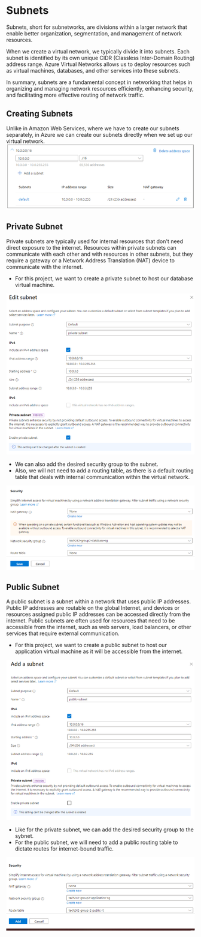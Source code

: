 # Subnets

Subnets, short for subnetworks, are divisions within a larger network that enable better organization, segmentation, and management of network resources. 

When we create a virtual network, we typically divide it into subnets. Each subnet is identified by its own unique CIDR (Classless Inter-Domain Routing) address range. Azure Virtual Networks allows us to deploy resources such as virtual machines, databases, and other services into these subnets.

In summary, subnets are a fundamental concept in networking that helps in organizing and managing network resources efficiently, enhancing security, and facilitating more effective routing of network traffic.

## Creating Subnets

Unlike in Amazon Web Services, where we have to create our subnets separately, in Azure we can create our subnets directly when we set up our virtual network.
![Screenshot-create-subnets-virtual-network.png](../read-me-images/Screenshot-create-subnets-virtual-network.png)

## Private Subnet

Private subnets are typically used for internal resources that don't need direct exposure to the internet. Resources within private subnets can communicate with each other and with resources in other subnets, but they require a gateway or a Network Address Translation (NAT) device to communicate with the internet.

* For this project, we want to create a private subnet to host our database virtual machine.

![Screenshot-private-subnet.png](../read-me-images/Screenshot-private-subnet.png)

* We can also add the desired security group to the subnet.
* Also, we will not need to add a routing table, as there is a default routing table that deals with internal communication within the virtual network.

![Alt text](../read-me-images/Screenshot-private-subnet-sg.png)

## Public Subnet

A public subnet is a subnet within a network that uses public IP addresses. Public IP addresses are routable on the global Internet, and devices or resources assigned public IP addresses can be accessed directly from the internet. Public subnets are often used for resources that need to be accessible from the internet, such as web servers, load balancers, or other services that require external communication.

* For this project, we want to create a public subnet to host our application virtual machine as it will be accessible from the internet.

![Screenshot-public-subnet-vn.png](../read-me-images/Screenshot-public-subnet-vn.png)

* Like for the private subnet, we can add the desired security group to the sybnet.
* For the public subnet, we will need to add a public routing table to dictate routes for internet-bound traffic.

![Screenshot-public-subnet-sg.png](../read-me-images/Screenshot-public-subnet-sg.png)

